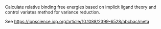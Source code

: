 
Calculate relative binding free energies based on implicit ligand theory and control variates method for variance reduction.

See https://iopscience.iop.org/article/10.1088/2399-6528/abcbac/meta
